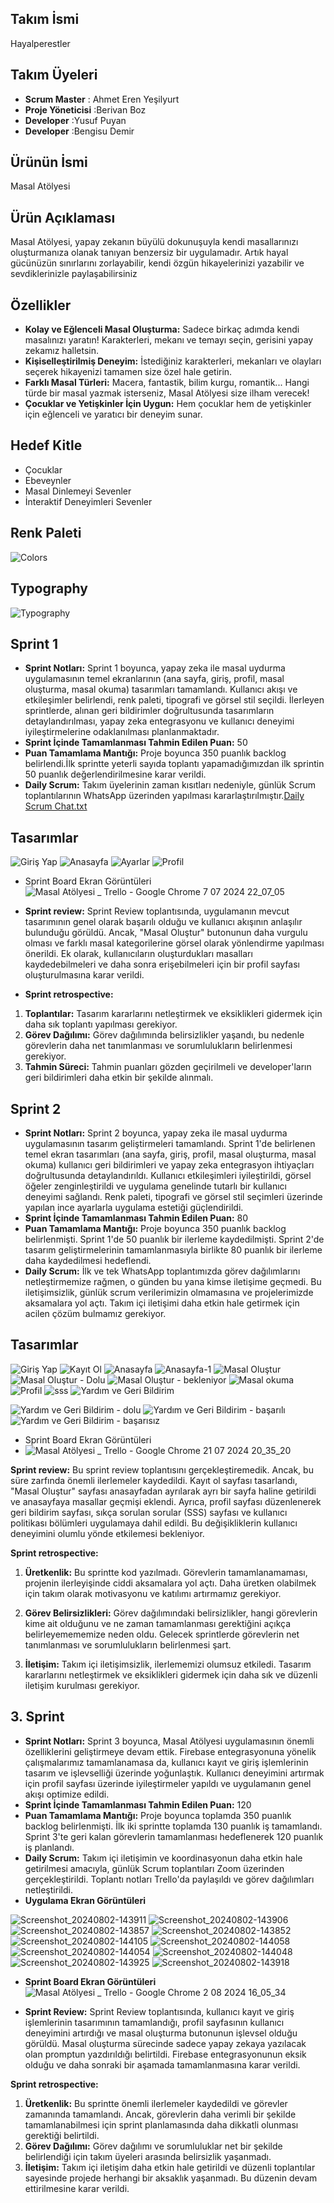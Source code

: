 ## Takım İsmi
Hayalperestler

## Takım Üyeleri
* **Scrum Master** : Ahmet Eren Yeşilyurt
* **Proje Yöneticisi** :Berivan Boz
* **Developer** :Yusuf Puyan
* **Developer** :Bengisu Demir




## Ürünün İsmi
Masal Atölyesi
## Ürün Açıklaması
Masal Atölyesi, yapay zekanın büyülü dokunuşuyla kendi masallarınızı oluşturmanıza olanak tanıyan benzersiz bir uygulamadır. Artık hayal gücünüzün sınırlarını zorlayabilir, kendi özgün hikayelerinizi yazabilir ve sevdiklerinizle paylaşabilirsiniz

## Özellikler

* **Kolay ve Eğlenceli Masal Oluşturma:** Sadece birkaç adımda kendi masalınızı yaratın! Karakterleri, mekanı ve temayı seçin, gerisini yapay zekamız halletsin.
* **Kişiselleştirilmiş Deneyim:** İstediğiniz karakterleri, mekanları ve olayları seçerek hikayenizi tamamen size özel hale getirin.
* **Farklı Masal Türleri:** Macera, fantastik, bilim kurgu, romantik... Hangi türde bir masal yazmak isterseniz, Masal Atölyesi size ilham verecek!
* **Çocuklar ve Yetişkinler İçin Uygun:** Hem çocuklar hem de yetişkinler için eğlenceli ve yaratıcı bir deneyim sunar.

## Hedef Kitle
* Çocuklar
* Ebeveynler
* Masal Dinlemeyi Sevenler
* İnteraktif Deneyimleri Sevenler

## Renk Paleti
![Colors](https://github.com/user-attachments/assets/9873017f-f83c-4d3d-94cb-e8e19929c7b5)
## Typography
![Typography](https://github.com/user-attachments/assets/66e3aa83-2fc5-4658-b853-7e54795b1556)



## Sprint 1
* **Sprint Notları:** Sprint 1 boyunca, yapay zeka ile masal uydurma uygulamasının temel ekranlarının (ana sayfa, giriş, profil, masal oluşturma, masal okuma) tasarımları tamamlandı. Kullanıcı akışı ve etkileşimler belirlendi, renk paleti, tipografi ve görsel stil seçildi. İlerleyen sprintlerde, alınan geri bildirimler doğrultusunda tasarımların detaylandırılması, yapay zeka entegrasyonu ve kullanıcı deneyimi iyileştirmelerine odaklanılması planlanmaktadır.
* **Sprint İçinde Tamamlanması Tahmin Edilen Puan:** 50
* **Puan Tamamlama Mantığı:** Proje boyunca 350 puanlık backlog belirlendi.İlk sprintte yeterli sayıda toplantı yapamadığımızdan ilk sprintin 50 puanlık değerlendirilmesine karar verildi.
* **Daily Scrum:** Takım üyelerinin zaman kısıtları nedeniyle, günlük Scrum toplantılarının WhatsApp üzerinden yapılması kararlaştırılmıştır.[Daily Scrum Chat.txt](https://github.com/user-attachments/files/16132315/Daily.Scrum.Chat.txt)

## Tasarımlar

![Giriş Yap](https://github.com/yesilyurtahmeteren/38-flutterBootCamp/assets/116821250/8a94aa53-9aa5-42cb-9e3a-aa7217495533) ![Anasayfa](https://github.com/yesilyurtahmeteren/38-flutterBootCamp/assets/116821250/c14bfef6-50cd-4ad7-8883-32f5064f4eb9) ![Ayarlar](https://github.com/yesilyurtahmeteren/38-flutterBootCamp/assets/116821250/ce5fc1a7-0c48-49e7-946e-c2740aa5c596) ![Profil](https://github.com/yesilyurtahmeteren/38-flutterBootCamp/assets/116821250/107a399b-48f5-4650-b7a5-2ca716e92fab)

* Sprint Board Ekran Görüntüleri
![Masal Atölyesi _ Trello - Google Chrome 7 07 2024 22_07_05](https://github.com/yesilyurtahmeteren/38-flutterBootCamp/assets/116821250/488db378-64ab-414e-a1e4-a2e67e9b67f8)

* **Sprint review:**
Sprint Review toplantısında, uygulamanın mevcut tasarımının genel olarak başarılı olduğu ve kullanıcı akışının anlaşılır bulunduğu görüldü. Ancak, "Masal Oluştur" butonunun daha vurgulu olması ve farklı masal kategorilerine görsel olarak yönlendirme yapılması önerildi. Ek olarak, kullanıcıların oluşturdukları masalları kaydedebilmeleri ve daha sonra erişebilmeleri için bir profil sayfası oluşturulmasına karar verildi.
* **Sprint retrospective:**
1. **Toplantılar:** Tasarım kararlarını netleştirmek ve eksiklikleri gidermek için daha sık toplantı yapılması gerekiyor.
2. **Görev Dağılımı:** Görev dağılımında belirsizlikler yaşandı, bu nedenle görevlerin daha net tanımlanması ve sorumlulukların belirlenmesi gerekiyor.
3. **Tahmin Süreci:** Tahmin puanları gözden geçirilmeli ve developer'ların geri bildirimleri daha etkin bir şekilde alınmalı.

## Sprint 2
* **Sprint Notları:** Sprint 2 boyunca, yapay zeka ile masal uydurma uygulamasının tasarım geliştirmeleri tamamlandı. Sprint 1'de belirlenen temel ekran tasarımları (ana sayfa, giriş, profil, masal oluşturma, masal okuma) kullanıcı geri bildirimleri ve yapay zeka entegrasyon ihtiyaçları doğrultusunda detaylandırıldı. Kullanıcı etkileşimleri iyileştirildi, görsel öğeler zenginleştirildi ve uygulama genelinde tutarlı bir kullanıcı deneyimi sağlandı. Renk paleti, tipografi ve görsel stil seçimleri üzerinde yapılan ince ayarlarla uygulama estetiği güçlendirildi.
* **Sprint İçinde Tamamlanması Tahmin Edilen Puan:** 80
* **Puan Tamamlama Mantığı:** Proje boyunca 350 puanlık backlog belirlenmişti. Sprint 1'de 50 puanlık bir ilerleme kaydedilmişti. Sprint 2'de tasarım geliştirmelerinin tamamlanmasıyla birlikte 80 puanlık bir ilerleme daha kaydedilmesi hedeflendi.
* **Daily Scrum:** İlk ve tek WhatsApp toplantımızda görev dağılımlarını netleştirmemize rağmen, o günden bu yana kimse iletişime geçmedi. Bu iletişimsizlik, günlük scrum verilerimizin olmamasına ve projelerimizde aksamalara yol açtı. Takım içi iletişimi daha etkin hale getirmek için acilen çözüm bulmamız gerekiyor.
## Tasarımlar
![Giriş Yap](https://github.com/user-attachments/assets/c28cfc37-6deb-480e-a9ba-9b71e6abeee6)
![Kayıt Ol](https://github.com/user-attachments/assets/7737ff8c-68a0-499e-aca6-f1c9b942b1f4)
![Anasayfa](https://github.com/user-attachments/assets/ed6dd004-f3b5-4f35-9648-7de502ce9bbe)
![Anasayfa-1](https://github.com/user-attachments/assets/63620a7c-165a-4551-9eaa-be406d7fe116)
![Masal Oluştur](https://github.com/user-attachments/assets/40da2ead-5a45-4540-bc86-1cfbf012c449)
![Masal Oluştur - Dolu](https://github.com/user-attachments/assets/cf0dfe89-326b-4bf9-a675-3260e7fba04b)
![Masal Oluştur - bekleniyor](https://github.com/user-attachments/assets/5045c17d-2648-42d2-b18f-40c5be58af9c)
![Masal okuma](https://github.com/user-attachments/assets/eb872a3f-bd1a-4339-b2b5-ed1cbf297975)
![Profil](https://github.com/user-attachments/assets/ada10716-42f0-46aa-bbcb-1cded55c075d)
![sss](https://github.com/user-attachments/assets/2b63881d-0961-4536-9ab2-b291f07d396b)
![Yardım ve Geri Bildirim](https://github.com/user-attachments/assets/b45ec6b4-bfda-44cb-964c-e4c5751107f3)


![Yardım ve Geri Bildirim - dolu](https://github.com/user-attachments/assets/a20b9ee8-928b-436d-8651-d70eb6376c76)
![Yardım ve Geri Bildirim - başarılı](https://github.com/user-attachments/assets/f5669db7-77b4-415a-9677-8605b0fcd6dd)
![Yardım ve Geri Bildirim - başarısız](https://github.com/user-attachments/assets/b6bf896d-994d-4317-a6cc-c8dace17b14b)






* Sprint Board Ekran Görüntüleri
* ![Masal Atölyesi _ Trello - Google Chrome 21 07 2024 20_35_20](https://github.com/user-attachments/assets/4b0ce5be-a37a-481a-9622-d27b53e2ee88)

**Sprint review:** Bu sprint review toplantısını gerçekleştiremedik. Ancak, bu süre zarfında önemli ilerlemeler kaydedildi. Kayıt ol sayfası tasarlandı, "Masal Oluştur" sayfası anasayfadan ayrılarak ayrı bir sayfa haline getirildi ve anasayfaya masallar geçmişi eklendi. Ayrıca, profil sayfası düzenlenerek geri bildirim sayfası, sıkça sorulan sorular (SSS) sayfası ve kullanıcı politikası bölümleri uygulamaya dahil edildi. Bu değişikliklerin kullanıcı deneyimini olumlu yönde etkilemesi bekleniyor.


**Sprint retrospective:**
1. **Üretkenlik:** Bu sprintte kod yazılmadı. Görevlerin tamamlanamaması, projenin ilerleyişinde ciddi aksamalara yol açtı. Daha üretken olabilmek için takım olarak motivasyonu ve katılımı artırmamız gerekiyor.

2. **Görev Belirsizlikleri:** Görev dağılımındaki belirsizlikler, hangi görevlerin kime ait olduğunu ve ne zaman tamamlanması gerektiğini açıkça belirleyemememize neden oldu. Gelecek sprintlerde görevlerin net tanımlanması ve sorumlulukların belirlenmesi şart.
3. **İletişim:** Takım içi iletişimsizlik, ilerlememizi olumsuz etkiledi. Tasarım kararlarını netleştirmek ve eksiklikleri gidermek için daha sık ve düzenli iletişim kurulması gerekiyor.

## 3. Sprint
* **Sprint Notları:** Sprint 3 boyunca, Masal Atölyesi uygulamasının önemli özelliklerini geliştirmeye devam ettik. Firebase entegrasyonuna yönelik çalışmalarımız tamamlanamasa da, kullanıcı kayıt ve giriş işlemlerinin tasarım ve işlevselliği üzerinde yoğunlaştık. Kullanıcı deneyimini artırmak için profil sayfası üzerinde iyileştirmeler yapıldı ve uygulamanın genel akışı optimize edildi.
* **Sprint İçinde Tamamlanması Tahmin Edilen Puan:** 120
* **Puan Tamamlama Mantığı:** Proje boyunca toplamda 350 puanlık backlog belirlenmişti. İlk iki sprintte toplamda 130 puanlık iş tamamlandı. Sprint 3'te geri kalan görevlerin tamamlanması hedeflenerek 120 puanlık iş planlandı.
* **Daily Scrum:** Takım içi iletişimin ve koordinasyonun daha etkin hale getirilmesi amacıyla, günlük Scrum toplantıları Zoom üzerinden gerçekleştirildi. Toplantı notları Trello'da paylaşıldı ve görev dağılımları netleştirildi.
* **Uygulama Ekran Görüntüleri**
  
![Screenshot_20240802-143911](https://github.com/user-attachments/assets/697c6534-6d22-4b45-acb7-e1346983a41d)
![Screenshot_20240802-143906](https://github.com/user-attachments/assets/db5788cf-6908-4846-be71-bee586a60d62)
![Screenshot_20240802-143857](https://github.com/user-attachments/assets/261b90c7-8a27-41cd-bdb1-754ee04170d6)
![Screenshot_20240802-143852](https://github.com/user-attachments/assets/b9eb1787-8dd2-4e58-b0ff-294ee285514f)
![Screenshot_20240802-144105](https://github.com/user-attachments/assets/009503ca-aa8f-4dcc-a313-cfcf743d95eb)
![Screenshot_20240802-144058](https://github.com/user-attachments/assets/b582f7ce-6512-42c5-951b-e1d125711743)
![Screenshot_20240802-144054](https://github.com/user-attachments/assets/ed3c0ceb-58e1-40fb-be21-bcf5998d3f60)
![Screenshot_20240802-144048](https://github.com/user-attachments/assets/699316a7-867e-4829-961e-73585adde4f3)
![Screenshot_20240802-143925](https://github.com/user-attachments/assets/324c6b47-a2c9-4125-93ef-18ecc8e454da)
![Screenshot_20240802-143918](https://github.com/user-attachments/assets/2739891b-adab-407b-948c-764e3bf334b1)

* **Sprint Board Ekran Görüntüleri**
  ![Masal Atölyesi _ Trello - Google Chrome 2 08 2024 16_05_34](https://github.com/user-attachments/assets/24072fee-47c7-4ac5-bcc5-94ee7e5bc274)

* **Sprint Review:**
Sprint Review toplantısında, kullanıcı kayıt ve giriş işlemlerinin tasarımının tamamlandığı, profil sayfasının kullanıcı deneyimini artırdığı ve masal oluşturma butonunun işlevsel olduğu görüldü. Masal oluşturma sürecinde sadece yapay zekaya yazılacak olan promptun yazdırıldığı belirtildi. Firebase entegrasyonunun eksik olduğu ve daha sonraki bir aşamada tamamlanmasına karar verildi.

**Sprint retrospective:** 
1. **Üretkenlik:** Bu sprintte önemli ilerlemeler kaydedildi ve görevler zamanında tamamlandı. Ancak, görevlerin daha verimli bir şekilde tamamlanabilmesi için sprint planlamasında daha dikkatli olunması gerektiği belirtildi.
2. **Görev Dağılımı:** Görev dağılımı ve sorumluluklar net bir şekilde belirlendiği için takım üyeleri arasında belirsizlik yaşanmadı.
3. **İletişim:** Takım içi iletişim daha etkin hale getirildi ve düzenli toplantılar sayesinde projede herhangi bir aksaklık yaşanmadı. Bu düzenin devam ettirilmesine karar verildi.

